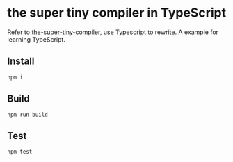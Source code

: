 # the super tiny compiler in TypeScript

Refer to [the-super-tiny-compiler](https://github.com/jamiebuilds/the-super-tiny-compiler), use Typescript to rewrite. A example for learning TypeScript.

## Install

`npm i`

## Build

`npm run build`

## Test

`npm test`